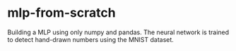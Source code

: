# mlp-from-scratch
Building a MLP using only numpy and pandas. The neural network is trained to detect hand-drawn numbers using the MNIST dataset.
